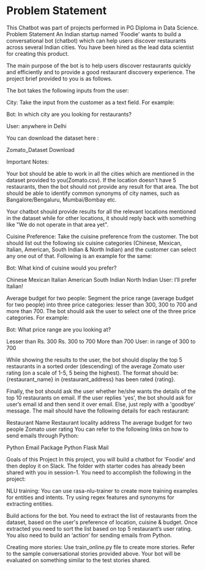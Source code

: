 <h1>Problem Statement </h1>
This Chatbot was part of projects performed in PG Diploma in Data Science.
Problem Statement
An Indian startup named 'Foodie' wants to build a conversational bot (chatbot) which can help users discover restaurants across several Indian cities. You have been hired as the lead data scientist for creating this product.

 

The main purpose of the bot is to help users discover restaurants quickly and efficiently and to provide a good restaurant discovery experience. The project brief provided to you is as follows.

 

The bot takes the following inputs from the user:

City: Take the input from the customer as a text field. For example:

Bot: In which city are you looking for restaurants?

User: anywhere in Delhi

 

 

 

 

You can download the dataset here : 

Zomato_Dataset
Download
 

Important Notes: 

Your bot should be able to work in all the cities which are mentioned in the dataset provided to you(Zomato.csv).
If the location doesn't have 5 restaurants, then the bot should not provide any result for that area.
The bot should be able to identify common synonyms of city names, such as Bangalore/Bengaluru, Mumbai/Bombay etc.
 

Your chatbot should provide results for all the relevant locations mentioned in the dataset while for other locations, it should reply back with something like "We do not operate in that area yet".

 

Cuisine Preference: Take the cuisine preference from the customer. The bot should list out the following six cuisine categories (Chinese, Mexican, Italian, American, South Indian & North Indian) and the customer can select any one out of that. Following is an example for the same:

Bot: What kind of cuisine would you prefer?

Chinese
Mexican
Italian
American
South Indian
North Indian
User: I’ll prefer Italian!

 

 

 

 

 

 

 

 

 

 

 

 

Average budget for two people: Segment the price range (average budget for two people) into three price categories: lesser than 300, 300 to 700 and more than 700. The bot should ask the user to select one of the three price categories. For example:

Bot: What price range are you looking at?

Lesser than Rs. 300
Rs. 300 to 700
More than 700
User: in range of 300 to 700

 

 

 

 

 

 

 

 

While showing the results to the user, the bot should display the top 5 restaurants in a sorted order (descending) of the average Zomato user rating (on a scale of 1-5, 5 being the highest). The format should be: {restaurant_name} in {restaurant_address} has been rated {rating}.


Finally, the bot should ask the user whether he/she wants the details of the top 10 restaurants on email. If the user replies 'yes', the bot should ask for user’s email id and then send it over email. Else, just reply with a 'goodbye' message. The mail should have the following details for each restaurant:

Restaurant Name
Restaurant locality address
The average budget for two people
Zomato user rating
You can refer to the following links on how to send emails through Python:

Python Email Package
Python Flask Mail

Goals of this Project
In this project, you will build a chatbot for ‘Foodie’ and then deploy it on Slack. The folder with starter codes has already been shared with you in session-1. You need to accomplish the following in the project:

NLU training: You can use rasa-nlu-trainer to create more training examples for entities and intents. Try using regex features and synonyms for extracting entities.

Build actions for the bot. You need to extract the list of restaurants from the dataset, based on the user's preference of location, cuisine & budget. Once extracted you need to sort the list based on top 5 restaurant’s user rating. You also need to build an ‘action’ for sending emails from Python.

Creating more stories: Use train_online.py file to create more stories. Refer to the sample conversational stories provided above.  Your bot will be evaluated on something similar to the test stories shared.
